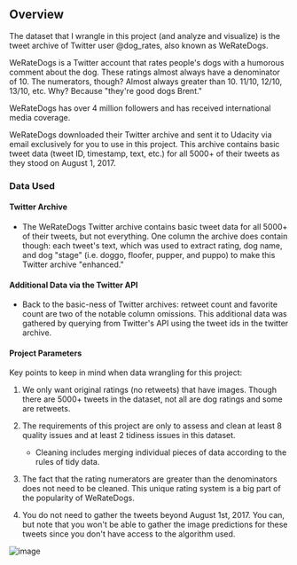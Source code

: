 ## Overview

The dataset that I wrangle in this project (and analyze and visualize) is the tweet archive of Twitter user @dog_rates, also known as WeRateDogs. 

WeRateDogs is a Twitter account that rates people's dogs with a humorous comment about the dog. These ratings almost always have a denominator of 10. The numerators, though? Almost always greater than 10. 11/10, 12/10, 13/10, etc. Why? Because "they're good dogs Brent." 

WeRateDogs has over 4 million followers and has received international media coverage.

WeRateDogs downloaded their Twitter archive and sent it to Udacity via email exclusively for you to use in this project. This archive contains basic tweet data (tweet ID, timestamp, text, etc.) for all 5000+ of their tweets as they stood on August 1, 2017.

### Data Used

#### Twitter Archive
  * The WeRateDogs Twitter archive contains basic tweet data for all 5000+ of their tweets, but not everything. 
    One column the archive does contain though: each tweet's text, which was used to extract rating, dog name, and dog "stage" (i.e. doggo, floofer, pupper, and puppo) 
    to make this Twitter archive "enhanced."

#### Additional Data via the Twitter API

  * Back to the basic-ness of Twitter archives: retweet count and favorite count are two of the notable column omissions. 
    This additional data was gathered by querying from Twitter's API using the tweet ids in the twitter archive.

#### Project Parameters
Key points to keep in mind when data wrangling for this project:

1. We only want original ratings (no retweets) that have images. Though there are 5000+ tweets in the dataset, not all are dog ratings and some are retweets.

2. The requirements of this project are only to assess and clean at least 8 quality issues and at least 2 tidiness issues in this dataset.
    * Cleaning includes merging individual pieces of data according to the rules of tidy data.

3. The fact that the rating numerators are greater than the denominators does not need to be cleaned. This unique rating system is a big part of the popularity of WeRateDogs.

4. You do not need to gather the tweets beyond August 1st, 2017. You can, but note that you won't be able to gather the image predictions for these tweets since you don't have access to the algorithm used.


![image](https://user-images.githubusercontent.com/47091273/52027045-ff38ec80-24d7-11e9-95d3-e884b8b20bf4.png)
